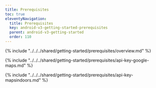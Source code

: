 ```yaml
---
title: Prerequisites
toc: true
eleventyNavigation:
  title: Prerequisites
  key: android-v3-getting-started-prerequisites
  parent: android-v3-getting-started
  order: 110
---
```


<!-- Overview -->
{% include "../../../shared/getting-started/prerequisites/overview.md" %}

<!-- Google Maps API key -->
{% include "../../../shared/getting-started/prerequisites/api-key-google-maps.md" %}

<!-- MapsIndoors API key -->
{% include "../../../shared/getting-started/prerequisites/api-key-mapsindoors.md" %}
